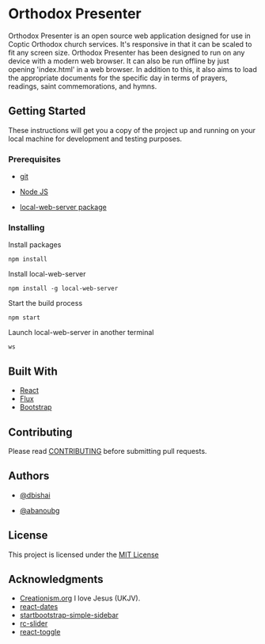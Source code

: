 # Orthodox Presenter

Orthodox Presenter is an open source web application designed for use in Coptic Orthodox church services. It's responsive in that it can be scaled to fit any screen size. Orthodox Presenter has been designed to run on any device with a modern web browser. It can also be run offline by just opening 'index.html' in a web browser. In addition to this, it also aims to load the appropriate documents for the specific day in terms of prayers, readings, saint commemorations, and hymns.

## Getting Started

These instructions will get you a copy of the project up and running on your local machine for development and testing purposes.

### Prerequisites


- [git](https://git-scm.com/)

- [Node JS](https://nodejs.org/en/)

- [local-web-server package](https://www.npmjs.com/package/local-web-server)


### Installing

Install packages

```
npm install
```

Install local-web-server

```
npm install -g local-web-server
```

Start the build process

```
npm start
```

Launch local-web-server in another terminal

```
ws
```


## Built With

* [React](https://reactjs.org/)
* [Flux](https://facebook.github.io/flux/)
* [Bootstrap](https://getbootstrap.com/)

## Contributing

Please read [CONTRIBUTING](https://github.com/dbishai/orthodox-presenter/wiki/Contributing) before submitting pull requests.


## Authors

* [@dbishai](https://github.com/dbishai)

* [@abanoubg](https://github.com/AbanoubG)

## License

This project is licensed under the [MIT License](https://opensource.org/licenses/MIT)

## Acknowledgments

* [Creationism.org](http://www.creationism.org/BibleUKJV/00Preface2UKJV.htm) I love Jesus (UKJV).
* [react-dates](https://github.com/airbnb/react-dates)
* [startbootstrap-simple-sidebar](https://github.com/BlackrockDigital/startbootstrap-simple-sidebar)
* [rc-slider](https://github.com/react-component/slider)
* [react-toggle](https://github.com/aaronshaf/react-toggle)
